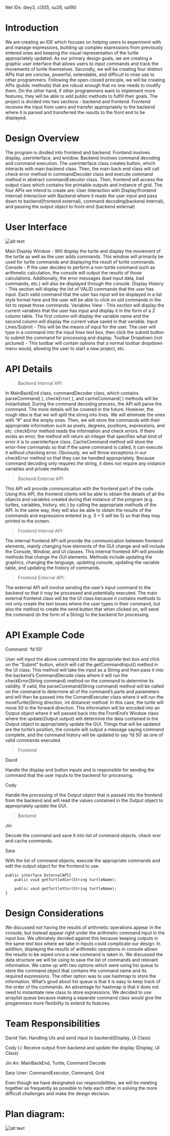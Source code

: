 Net IDs: dwy3, cl305, su26, sa190

# Introduction

We are creating an IDE which focuses on helping users to experiment with and manage expressions, building up complex expressions from previously entered ones and keeping the visual representation of the turtle appropriately updated. As our primary design goals, we are creating a graphic user interface that allows users to input commands and track the movements of turtle themselves. Secondly, we will be creating four distinct APIs that are concise, powerful, extendable, and  difficult to mise use to other programmers. Following the open-closed principle, we will be creating APIs (public methods) that are robust enough that no one needs to modify them. On the other hand, if other programmers want to implement more features, they will be able to add public methods to fulfill their goals. The project is divided into two sections - backend and frontend. Frontend receives the input from users and transfer appropriately to the backend where it is parsed and transferred the results to the front end to be displayed.

# Design Overview

The program is divided into frontend and backend. Frontend involves display, userinterface, and window. Backend involves command decoding and command execution. The userinterface class creates button, which interacts with main backend class. Then, the main back end class will call check error method in commandDecoder class and execute command method in abstract commandExecutor class. Then, frontend will access the output class which contains the printable outputs and instance of grid. The four APIs we intend to create are: User Interaction with Display(frontend internal) Interaction with Backend where it reads the user input and pass down to backend(frontend external), command decoding(backend internal), and passing the output object to front-end (backend external)

# User Interface
![alt text](https://github.com/duke-compsci308-spring2016/slogo_team02/blob/master/slogoUI.png "Slogo UI")

Main Display Window - Will display the turtle and display the movement of the turtle as well as the user adds commands. This window will primarily be used for turtle commands and displaying the result of turtle commands.
Console - If the user decides to perform a non-turtle command such as arithmetic calculation, the console will output the results of those calculations. Additionally, the error messages (bad input data, bad commands, etc.)  will also be displayed through the console.
Display History - This section will display the list of VALID commands that the user has input. Each valid command that the user has input will be displayed in a list style format here and the user will be able to click on old commands in the list to repeat those commands.
Variables View - This section will display the current variables that the user has input and display it in the form of a 2 column table. The first column will display the variable name and the second column will display the current value saved in that variable.
Input Lines/Submit - This will be the means of input for the user. The user will type in a command into the input lines text box, then click the submit button to submit the command for processing and display.
Toolbar Dropdown (not pictured) - This toolbar will contain options that a normal toolbar dropdown menu would, allowing the user to start a new project, etc.

# API Details 

> Backend Internal API:

In MainBackEnd class, commandDecoder class, which contains parseCommand( ), checkError( ), and cacheCommand( ) methods will be instantiated. During the command decoding process, the API will parse the command. The more details will be covered in the future. However, the rough idea is that we will split the string into lines. We will eliminate the ones with “#” and the empty ones. Then, we will store the commands with their appropriate information such as pixels, degrees, positions, expressions, and etc. checkError method reads the information and check errors. If there exists an error, the method will return an integer that specifies what kind of error it is to userinterface class. CacheCommand method will store the error-free commands so that if the same command is called, it can execute it without checking error. Obviously, we will throw exceptions in our checkError method so that they can be handled appropriately. Because command decoding only requires the string, it does not require any instance variables and private methods. 

> Backend External API: 

This API will provide communication with the frontend part of the code. Using this API, the frontend clients will be able to obtain the details of all the objects and variables created during that instance of the program (e.g. turtles, variables, history, etc.) by calling the appropriate methods of the API. In the same way, they will also be able to obtain the results of the commands and expressions entered (e.g. 3 + 5 will be 5) so that they may printed to the screen. 

> Frontend Internal API: 

The internal frontend API will provide the communication between frontend elements, mainly changing how elements of the GUI change and will include the Console, Window, and UI classes. This internal frontend API will provide methods that change the GUI elements. Methods include updating the graphics, changing the language, updating console, updating the variable table, and updating the history of commands. 

> Frontend External API:

The external API will involve sending the user’s input command to the backend so that it may be processed and potentially executed. The main external frontend class will be the UI class because it contains methods to not only create the text boxes where the user types in their command, but also the method to create the send button that when clicked on, will send the command (in the form of a String) to the backend for processing. 

# API Example Code

Command: ‘fd 50’

User will input the above command into the appropriate text box and click on the “Submit” button, which will call the getCommandInput() method in the UI class. This method will take the input as a String and then pass it into the backend’s CommandDecode class where it will run the checkError(String command) method on the command to determine its validity. If valid, the parseCommand(String command) method will be called on the command to determine all of the command’s parts and parameters and will then be passed into the ComandExecuter class where it will run the moveTurtle(String direction, int distance) method. In this case, the turtle will move 50 in the forward direction. This information will be encoded into an Output object where it will passed back into the FrontEnd’s Window class where the update(Output output) will determine the data contained in the Output object to appropriately update the GUI. Things that will be updated are the turtle’s position, the console will output a message saying command complete, and the command history will be updated to say ‘fd 50’ as one of valid commands executed.

> Frontend

David

Handle the display and button inputs and is responsible for sending the command that the user inputs to the backend for processing. 

Cody

Handle the processing of the Output object that is passed into the frontend from the backend and will read the values contained in the Output object to appropriately update the GUI.   

> Backend

Jin

Decode the command and save it into list of command objects. check eror and cache commands.

Sarp

With the list of command objects, execute the appropriate commands and edit the output object for the frontend to use.

	public interface ExternalAPI{
		public void getTurtleXCor(String turtleName);

		public void getTurtleYCor(String turtleName);
	}

# Design Considerations 

We discussed not having the results of arithmetic operations appear in the console, but instead appear right under the arithmetic command input in the input box. We ultimately decided against this because keeping outputs in the same text box where we take in inputs could complicate our design. In addition, displaying the results of arithmetic operations in console allows the results to be wiped once a new command is taken in.
We discussed the data structure we will be using to save the list of commands and relevant information. We came up with two options which were using list queue to store the command object that contains the command name and its required expressions. The other option was to use hashmap to store the information. What’s good about list queue is that it is easy to keep track of the order of the commands. An advantage for hashmap is that it does not need to instantiate new class to store expressions. We decided to use arraylist queue because making a separate command class would give the progammers more flexibility to extend its features. 

# Team Responsibilities

David Yan: Handling UIs and send input to backend(Display, UI Class)

Cody Li: Receive output from backend and update the display (Display, UI Class)

Jin An: MainBackEnd, Turtle, Command Decode

Sarp Uner: CommandExecutor, Command, Grid

Even though we have designated our responsibilities, we will be meeting together as frequently as possible to help each other in solving the more difficult challenges and make the design decision.

# Plan diagram: 
![alt text](https://github.com/duke-compsci308-spring2016/slogo_team02/blob/master/20160221_010826486_iOS.jpg "Slogo UI")

